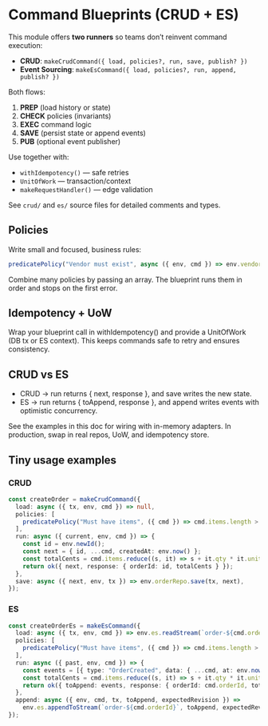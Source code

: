 # Command Blueprints (CRUD + ES)

This module offers **two runners** so teams don’t reinvent command execution:

- **CRUD**: `makeCrudCommand({ load, policies?, run, save, publish? })`
- **Event Sourcing**: `makeEsCommand({ load, policies?, run, append, publish? })`

Both flows:

1. **PREP** (load history or state)
2. **CHECK** policies (invariants)
3. **EXEC** command logic
4. **SAVE** (persist state or append events)
5. **PUB** (optional event publisher)

Use together with:
- `withIdempotency()` — safe retries
- `UnitOfWork` — transaction/context
- `makeRequestHandler()` — edge validation

See `crud/` and `es/` source files for detailed comments and types.

## Policies

Write small and focused, business rules:
```ts
predicatePolicy("Vendor must exist", async ({ env, cmd }) => env.vendorRepo.exists(cmd.vendorId))
```

Combine many policies by passing an array. The blueprint runs them in order and stops on the first error.

## Idempotency + UoW

Wrap your blueprint call in withIdempotency() and provide a UnitOfWork (DB tx or ES context).
This keeps commands safe to retry and ensures consistency.

## CRUD vs ES
- CRUD → run returns { next, response }, and save writes the new state.
- ES → run returns { toAppend, response }, and append writes events with optimistic concurrency.

See the examples in this doc for wiring with in-memory adapters. In production, swap in real repos, UoW, and idempotency store. 

## Tiny usage examples

### CRUD
```ts
const createOrder = makeCrudCommand({
  load: async ({ tx, env, cmd }) => null,
  policies: [
    predicatePolicy("Must have items", ({ cmd }) => cmd.items.length > 0),
  ],
  run: async ({ current, env, cmd }) => {
    const id = env.newId();
    const next = { id, ...cmd, createdAt: env.now() };
    const totalCents = cmd.items.reduce((s, it) => s + it.qty * it.unitPriceCents, 0);
    return ok({ next, response: { orderId: id, totalCents } });
  },
  save: async ({ next, env, tx }) => env.orderRepo.save(tx, next),
});
```

### ES
```ts
const createOrderEs = makeEsCommand({
  load: async ({ tx, env, cmd }) => env.es.readStream(`order-${cmd.orderId}`),
  policies: [
    predicatePolicy("Must have items", ({ cmd }) => cmd.items.length > 0),
  ],
  run: async ({ past, env, cmd }) => {
    const events = [{ type: "OrderCreated", data: { ...cmd, at: env.now().toISOString() } }];
    const totalCents = cmd.items.reduce((s, it) => s + it.qty * it.unitPriceCents, 0);
    return ok({ toAppend: events, response: { orderId: cmd.orderId, totalCents } });
  },
  append: async ({ env, cmd, tx, toAppend, expectedRevision }) =>
    env.es.appendToStream(`order-${cmd.orderId}`, toAppend, expectedRevision),
});
```